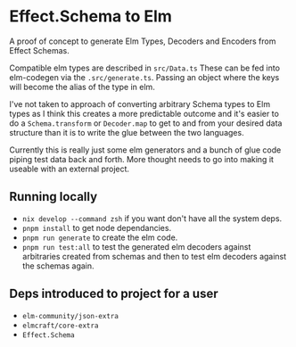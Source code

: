 # Effect.Schema to Elm

A proof of concept to generate Elm Types, Decoders and Encoders from Effect Schemas.

Compatible elm types are described in `src/Data.ts` These can be fed into elm-codegen via the `.src/generate.ts`. Passing an object where the keys will become the alias of the type in elm.

I've not taken to approach of converting arbitrary Schema types to Elm types as I think this creates a more predictable outcome and it's easier to do a `Schema.transform` or `Decoder.map` to get to and from your desired data structure than it is to write the glue between the two languages.

Currently this is really just some elm generators and a bunch of glue code piping test data back and forth. More thought needs to go into making it useable with an external project.

## Running locally

- `nix develop --command zsh` if you want don't have all the system deps.
- `pnpm install` to get node dependancies.
- `pnpm run generate` to create the elm code.
- `pnpm run test:all` to test the generated elm decoders against arbitraries created from schemas and then to test elm decoders against the schemas again.

## Deps introduced to project for a user

- `elm-community/json-extra`
- `elmcraft/core-extra`
- `Effect.Schema`

